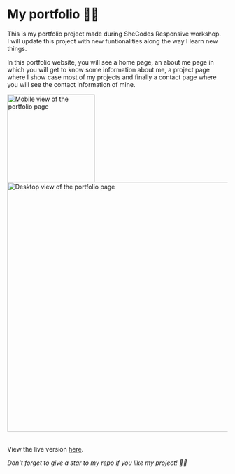 <h1>My portfolio 👩‍💻</h1>

<p>This is my portfolio project made during SheCodes Responsive workshop.<br/>I will update this project with new funtionalities along the way I learn new things.</p>
<p>In this portfolio website, you will see a home page, an about me page in which you will get to know some information about me, a project page where I show case most of my projects and finally a contact page where you will see the contact information of mine.</p>

<div>
<img style="display:inline;" width="200" src="https://user-images.githubusercontent.com/98087868/224505180-a5880b4e-baf4-410d-9540-5b70d7b5b1b9.png" alt="Mobile view of the portfolio page"/>
<img style="display:inline;" width="570" src="https://user-images.githubusercontent.com/98087868/224505186-20aebb5e-0392-4866-bfe0-5e4b13041b84.png" alt="Desktop view of the portfolio page"/>
</div>
<br/>
<p>View the live version <a href="https://portfolio-neew.netlify.app/">here</a>.</p>
<p><em>Don't forget to give a star to my repo if you like my project! 💖💖</em></p>
